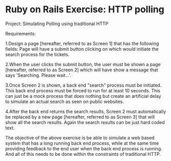 # Ruby on Rails Exercise: HTTP polling
Project: Simulating Polling using traditional HTTP

Requirements:

1.Design a page [hereafter, referred to as Screen 1] that has the following fields:
Page will have a submit button clicking on which would initiate the search process for the tickets.

2.When the user clicks the submit button, the user must be shown a page [hereafter, referred to as Screen 2] which will have show a message that says 'Searching. Please wait...'.

3.Once Screen 2 is shown, a back end "search" process must be initiated. This back end process must be forced to run for at least 10 seconds. This can just be a mock process that does nothing but create an artificial delay to simulate an actual search as seen on public websites.

4.After the back end returns the search results, Screen 2 must automatically be replaced by a new page [hereafter, referred to as Screen 3] that will show all the search results. Again the search results can be just hard coded text.


The objective of the above exercise is be able to simulate a web based system that has a long running back end process, while at the same time providing feedback to the end user when the back end process is running. And all of this needs to be done within the constraints of traditional HTTP.

